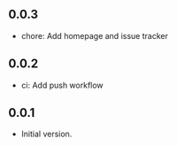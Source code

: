 ## 0.0.3

- chore: Add homepage and issue tracker

## 0.0.2

- ci: Add push workflow

## 0.0.1

- Initial version.
